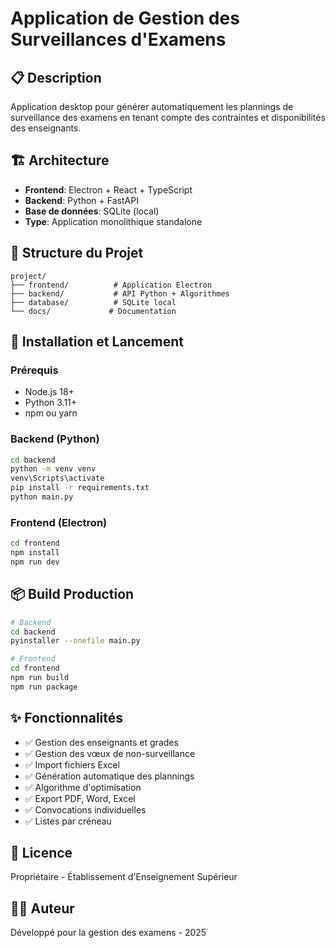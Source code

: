 # Application de Gestion des Surveillances d'Examens

## 📋 Description

Application desktop pour générer automatiquement les plannings de surveillance des examens en tenant compte des contraintes et disponibilités des enseignants.

## 🏗️ Architecture

- **Frontend**: Electron + React + TypeScript
- **Backend**: Python + FastAPI
- **Base de données**: SQLite (local)
- **Type**: Application monolithique standalone

## 📁 Structure du Projet

```
project/
├── frontend/          # Application Electron
├── backend/           # API Python + Algorithmes
├── database/          # SQLite local
└── docs/             # Documentation
```

## 🚀 Installation et Lancement

### Prérequis
- Node.js 18+
- Python 3.11+
- npm ou yarn

### Backend (Python)
```bash
cd backend
python -m venv venv
venv\Scripts\activate
pip install -r requirements.txt
python main.py
```

### Frontend (Electron)
```bash
cd frontend
npm install
npm run dev
```

## 📦 Build Production

```bash
# Backend
cd backend
pyinstaller --onefile main.py

# Frontend
cd frontend
npm run build
npm run package
```

## ✨ Fonctionnalités

- ✅ Gestion des enseignants et grades
- ✅ Gestion des vœux de non-surveillance
- ✅ Import fichiers Excel
- ✅ Génération automatique des plannings
- ✅ Algorithme d'optimisation
- ✅ Export PDF, Word, Excel
- ✅ Convocations individuelles
- ✅ Listes par créneau

## 📄 Licence

Propriétaire - Établissement d'Enseignement Supérieur

## 👨‍💻 Auteur

Développé pour la gestion des examens - 2025
